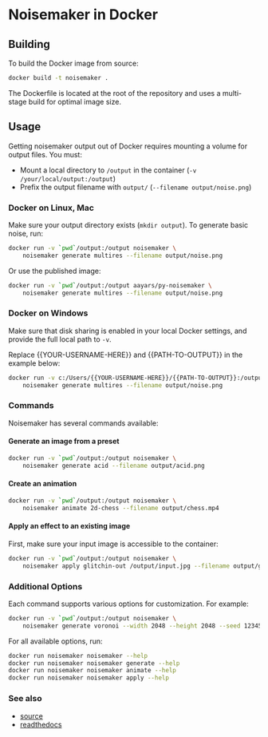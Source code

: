 # Noisemaker in Docker

## Building

To build the Docker image from source:

```bash
docker build -t noisemaker .
```

The Dockerfile is located at the root of the repository and uses a multi-stage build for optimal image size.

## Usage

Getting noisemaker output out of Docker requires mounting a volume for output files. You must:
- Mount a local directory to `/output` in the container (`-v /your/local/output:/output`)
- Prefix the output filename with `output/` (`--filename output/noise.png`)

### Docker on Linux, Mac

Make sure your output directory exists (`mkdir output`). To generate basic noise, run:

```bash
docker run -v `pwd`/output:/output noisemaker \
    noisemaker generate multires --filename output/noise.png
```

Or use the published image:

```bash
docker run -v `pwd`/output:/output aayars/py-noisemaker \
    noisemaker generate multires --filename output/noise.png
```

### Docker on Windows

Make sure that disk sharing is enabled in your local Docker settings, and provide the full local path to `-v`.

Replace {{YOUR-USERNAME-HERE}} and {{PATH-TO-OUTPUT}} in the example below:

```bash
docker run -v c:/Users/{{YOUR-USERNAME-HERE}}/{{PATH-TO-OUTPUT}}:/output noisemaker \
    noisemaker generate multires --filename output/noise.png
```

### Commands

Noisemaker has several commands available:

#### Generate an image from a preset

```bash
docker run -v `pwd`/output:/output noisemaker \
    noisemaker generate acid --filename output/acid.png
```

#### Create an animation

```bash
docker run -v `pwd`/output:/output noisemaker \
    noisemaker animate 2d-chess --filename output/chess.mp4
```

#### Apply an effect to an existing image

First, make sure your input image is accessible to the container:

```bash
docker run -v `pwd`/output:/output noisemaker \
    noisemaker apply glitchin-out /output/input.jpg --filename output/glitched.jpg
```

### Additional Options

Each command supports various options for customization. For example:

```bash
docker run -v `pwd`/output:/output noisemaker \
    noisemaker generate voronoi --width 2048 --height 2048 --seed 12345 --filename output/large.png
```

For all available options, run:

```bash
docker run noisemaker noisemaker --help
docker run noisemaker noisemaker generate --help
docker run noisemaker noisemaker animate --help
docker run noisemaker noisemaker apply --help
```

### See also

- [source](https://github.com/aayars/py-noisemaker)
- [readthedocs](http://noisemaker.readthedocs.io/en/latest/)
